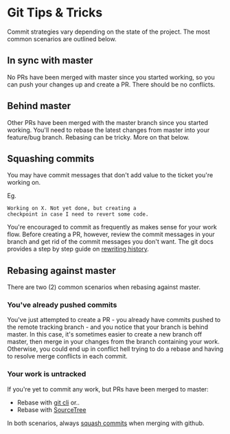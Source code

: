 # Git Tips & Tricks

Commit strategies vary depending on the state of the project. The most common scenarios are outlined below.

## In sync with master

No PRs have been merged with master since you started working, so you can push your changes up and create a PR. There should be no conflicts.

## Behind master

Other PRs have been merged with the master branch since you started working. You'll need to rebase the latest changes from master into your feature/bug branch. Rebasing can be tricky. More on that below.

## Squashing commits
You may have commit messages that don't add value to the ticket you're working on. 

Eg. 

```
Working on X. Not yet done, but creating a 
checkpoint in case I need to revert some code.
```

You're encouraged to commit as frequently as makes sense for your work flow. Before creating a PR, however, review the commit messages in your branch and get rid of the commit messages you don't want. The git docs provides a step by step guide on [rewriting history](https://git-scm.com/book/en/v2/Git-Tools-Rewriting-History).


## Rebasing against master

There are two (2) common scenarios when rebasing against master.

### You've already pushed commits
You've just attempted to create a PR - you already have commits pushed to the remote tracking branch - and you notice that your branch is behind master. In this case, it's sometimes easier to create a new branch off master, then merge in your changes from the branch containing your work. Otherwise, you could end up in conflict hell trying to do a rebase and having to resolve merge conflicts in each commit.

### Your work is untracked
If you're yet to commit any work, but PRs have been merged to master:

* Rebase with [git cli](https://git-scm.com/docs/git-rebase) or..
* Rebase with [SourceTree](http://blogs.atlassian.com/2014/06/interactive-rebase-sourcetree/)

In both scenarios, always [squash commits](http://gitready.com/advanced/2009/02/10/squashing-commits-with-rebase.html) when merging with github.